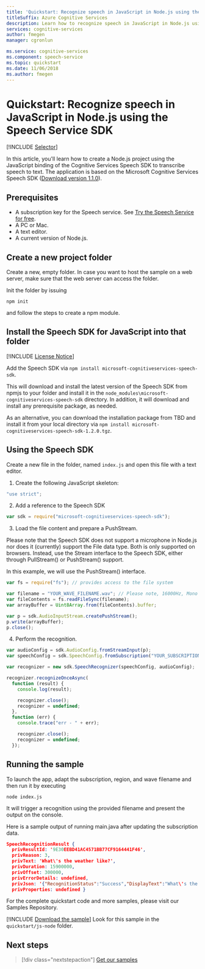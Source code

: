```yaml
---
title: 'Quickstart: Recognize speech in JavaScript in Node.js using the Speech Service SDK'
titleSuffix: Azure Cognitive Services
description: Learn how to recognize speech in JavaScript in Node.js using the Speech Service SDK
services: cognitive-services
author: fmegen
manager: cgronlun

ms.service: cognitive-services
ms.component: speech-service
ms.topic: quickstart
ms.date: 11/06/2018
ms.author: fmegen
---
```


# Quickstart: Recognize speech in JavaScript in Node.js using the Speech Service SDK

[!INCLUDE [Selector](../../../includes/cognitive-services-speech-service-quickstart-selector.md)]

In this article, you'll learn how to create a Node.js project using the JavaScript binding of the Cognitive Services Speech SDK to transcribe speech to text.
The application is based on the Microsoft Cognitive Services Speech SDK ([Download version 1.1.0](https://aka.ms/csspeech/jsbrowserpackage)).

## Prerequisites

* A subscription key for the Speech service. See [Try the Speech Service for free](get-started.md).
* A PC or Mac.
* A text editor.
* A current version of Node.js.

## Create a new project folder

Create a new, empty folder. In case you want to host the sample on a web server, make sure that the web server can access the folder.

Init the folder by issuing

```nodejs
npm init
```

and follow the steps to create a npm module.

## Install the Speech SDK for JavaScript into that folder

[!INCLUDE [License Notice](../../../includes/cognitive-services-speech-service-license-notice.md)]

Add the Speech SDK via `npm install microsoft-cognitiveservices-speech-sdk`.

This will download and install the latest version of the Speech SDK from npmjs to your folder and install it in the `node_modules\microsoft-cognitiveservices-speech-sdk` directory. In addition, it will download and install any prerequisite package, as needed.

As an alternative, you can download the installation package from TBD and install it from your local directory via `npm install microsoft-cognitiveservices-speech-sdk-1.2.0.tgz`.

## Using the Speech SDK

Create a new file in the folder, named `index.js` and open this file with a text editor.

1. Create the following JavaScript skeleton:

  ```javascript
"use strict";
  ```

2. Add a reference to the Speech SDK

  <!-- [!code-html[](~/samples-cognitive-services-speech-sdk/quickstart/js-browser/index.html#speechsdkref)] -->

  ```javascript
var sdk = require("microsoft-cognitiveservices-speech-sdk");
  ```

3. Load the file content and prepare a PushStream.

Please note that the Speech SDK does not support a microphone in Node.js nor does it (currently) support the File data type.
Both is only supported on browsers. Instead, use the Stream interface to the Speech SDK, either through
PullStream() or PushStream() support.

In this example, we will use the PushStream() interface.

  ```javascript
var fs = require("fs"); // provides access to the file system

var filename = "YOUR_WAVE_FILENAME.wav"; // Please note, 16000Hz, Mono support only.
var fileContents = fs.readFileSync(filename);
var arrayBuffer = Uint8Array.from(fileContents).buffer;

var p = sdk.AudioInputStream.createPushStream();
p.write(arrayBuffer);
p.close();
  ```

4. Perform the recognition.

  ```javascript
var audioConfig = sdk.AudioConfig.fromStreamInput(p);
var speechConfig = sdk.SpeechConfig.fromSubscription("YOUR_SUBSCRIPTION", "YOUR_REGIOM");

var recognizer = new sdk.SpeechRecognizer(speechConfig, audioConfig);

recognizer.recognizeOnceAsync(
    function (result) {
      console.log(result);

      recognizer.close();
      recognizer = undefined;
    },
    function (err) {
      console.trace("err - " + err);

      recognizer.close();
      recognizer = undefined;
    });
  ```

## Running the sample

To launch the app, adapt the subscription, region, and wave filename and then run it by executing

```nodejs
node index.js
```

It will trigger a recognition using the provided filename and present the output on the console.

Here is a sample output of running main.java after updating the subscription data.

```json
SpeechRecognitionResult {
  privResultId: '9E30EEBD41AC4571BB77CF9164441F46',
  privReason: 3,
  privText: 'What\'s the weather like?',
  privDuration: 15900000,
  privOffset: 300000,
  privErrorDetails: undefined,
  privJson: '{"RecognitionStatus":"Success","DisplayText":"What\'s the weather like?","Offset":300000,"Duration":15900000}',
  privProperties: undefined }
```

For the complete quickstart code and more samples, please visit our Samples Repository.

[!INCLUDE [Download the sample](../../../includes/cognitive-services-speech-service-speech-sdk-sample-download-h2.md)]
Look for this sample in the `quickstart/js-node` folder.

## Next steps

> [!div class="nextstepaction"]
> [Get our samples](speech-sdk.md#get-the-samples)
